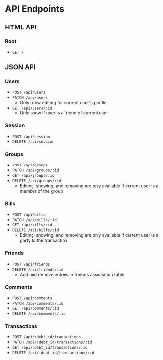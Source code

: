 # API Endpoints

## HTML API

### Root

- `GET /`

## JSON API

### Users

- `POST /api/users`
- `PATCH /api/users`
  - Only allow editing for current user's profile
- `GET /api/users/:id`
  - Only show if user is a friend of current user

### Session

- `POST /api/session`
- `DELETE /api/session`

### Groups

- `POST /api/groups`
- `PATCH /api/groups/:id`
- `GET /api/groups/:id`
- `DELETE /api/groups/:id`
  - Editing, showing, and removing are only available if current user is a member of the group

### Bills

- `POST /api/bills`
- `PATCH /api/bills/:id`
- `GET /api/bills/:id`
- `DELETE /api/bills/:id`
  - Editing, showing, and removing are only available if current user is a party to the transaction

### Friends

- `POST /api/friends`
- `DELETE /api/friends/:id`
  - Add and remove entries in friends association table

### Comments

- `POST /api/comments`
- `PATCH /api/comments/:id`
- `GET /api/comments/:id`
- `DELETE /api/comments/:id`

### Transactions
- `POST /api/:debt_id/transactions`
- `PATCH /api/:debt_id/transactions/:id`
- `GET /api/:debt_id/transactions/:id`
- `DELETE /api/:debt_id/transactions/:id`
